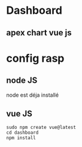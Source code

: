 # Dashboard
## apex chart vue js

# config rasp
## node JS
node est déja installé

## vue JS

```
sudo npm create vue@latest
cd dashboard
npm install

```
